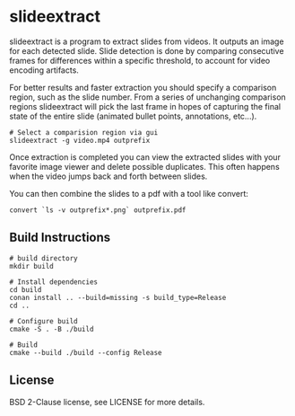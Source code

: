 slideextract
============

slideextract is a program to extract slides from videos.
It outputs an image for each detected slide. Slide detection is done by
comparing consecutive frames for differences within a specific threshold,
to account for video encoding artifacts.

For better results and faster extraction you should specify a comparison
region, such as the slide number. From a series of unchanging comparison
regions slideextract will pick the last frame in hopes of capturing the
final state of the entire slide (animated bullet points, annotations,
etc...).

    # Select a comparision region via gui
    slideextract -g video.mp4 outprefix

Once extraction is completed you can view the extracted slides with your
favorite image viewer and delete possible duplicates. This often happens
when the video jumps back and forth between slides.

You can then combine the slides to a pdf with a tool like convert:

    convert `ls -v outprefix*.png` outprefix.pdf


Build Instructions
------------------

    # build directory
    mkdir build

    # Install dependencies
    cd build
    conan install .. --build=missing -s build_type=Release
    cd ..

    # Configure build
    cmake -S . -B ./build

    # Build
    cmake --build ./build --config Release


License
-------

BSD 2-Clause license, see LICENSE for more details.
